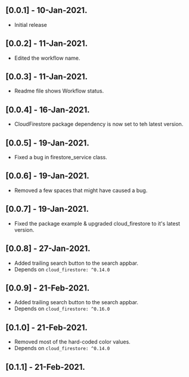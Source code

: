 ## [0.0.1] - 10-Jan-2021.

* Initial release

## [0.0.2] - 11-Jan-2021.

* Edited the workflow name.

## [0.0.3] - 11-Jan-2021.

* Readme file shows Workflow status.

## [0.0.4] - 16-Jan-2021.

* CloudFirestore package dependency is now set to teh latest version.

## [0.0.5] - 19-Jan-2021.

* Fixed a bug in firestore_service class.

## [0.0.6] - 19-Jan-2021.

* Removed a few spaces that might have caused a bug.

## [0.0.7] - 19-Jan-2021.

* Fixed the package example & upgraded cloud_firestore to it's latest version.

## [0.0.8] - 27-Jan-2021.

* Added trailing search button to the search appbar.
* Depends on `cloud_firestore: ^0.14.0`

## [0.0.9] - 21-Feb-2021.

* Added trailing search button to the search appbar.
* Depends on `cloud_firestore: ^0.16.0`

## [0.1.0] - 21-Feb-2021.

* Removed most of the hard-coded color values.
* Depends on `cloud_firestore: ^0.14.0`

## [0.1.1] - 21-Feb-2021.
